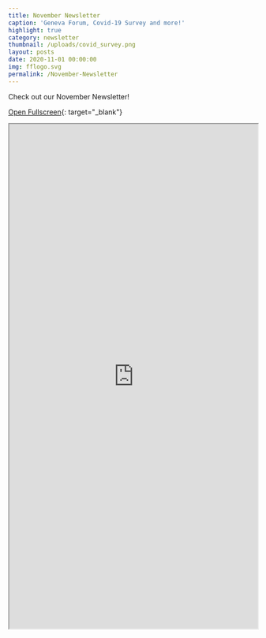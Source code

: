 ```yaml
---
title: November Newsletter
caption: 'Geneva Forum, Covid-19 Survey and more!'
highlight: true
category: newsletter
thumbnail: /uploads/covid_survey.png
layout: posts
date: 2020-11-01 00:00:00
img: fflogo.svg
permalink: /November-Newsletter
---
```


Check out our November Newsletter!

[Open Fullscreen](https://mailchi.mp/fabfoundation.org/the-fab-foundation-november-newsletter-is-here-4540408){: target="_blank"}

<iframe src="https://mailchi.mp/fabfoundation.org/the-fab-foundation-november-newsletter-is-here-4540408" style="max-width: 1024px; width: 100%; margin: 0 auto; height: 1024px"></iframe>
